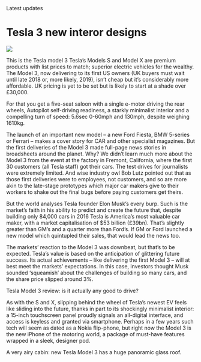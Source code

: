 <!DOCTYPE html>
<html>
Latest updates
<body>

<h1>Tesla 3 new interor designs</h1>
<img src="https://cnet1.cbsistatic.com/img/oyvpF04YS20ZAfqVSVCIb2ajRhs=/2017/07/29/972c2ad5-34d4-4b74-b2ca-ab3d4467d6d5/model-3-mountain-pearl-1.jpg">


<p>This is the Tesla model 3 Tesla’s Models S and Model X are premium products with list prices to match; superior electric vehicles for the wealthy. The Model 3, now delivering to its first US owners (UK buyers must wait until late 2018 or, more likely, 2019), isn’t cheap but it’s considerably more affordable. UK pricing is yet to be set but is likely to start at a shade over £30,000.

For that you get a five-seat saloon with a single e-motor driving the rear wheels, Autopilot self-driving readiness, a starkly minimalist interior and a compelling turn of speed: 5.6sec 0-60mph and 130mph, despite weighing 1610kg.  

The launch of an important new model – a new Ford Fiesta, BMW 5-series or Ferrari – makes a cover story for CAR and other specialist magazines. But the first deliveries of the Model 3 made full-page news stories in broadsheets around the planet. Why? We didn’t learn much more about the Model 3 from the event at the factory in Fremont, California, where the first 30 customers (all Tesla staff) got their cars. The test drives for journalists were extremely limited. And wise industry owl Bob Lutz pointed out that as those first deliveries were to employees, not customers, and so are more akin to the late-stage prototypes which major car makers give to their workers to shake out the final bugs before paying customers get theirs. 

But the world analyses Tesla founder Elon Musk’s every burp. Such is the market’s faith in his ability to predict and create the future that, despite building only 84,000 cars in 2016 Tesla is America’s most valuable car maker, with a market capitalisation of $53 billion (£39bn). That’s slightly greater than GM’s and a quarter more than Ford’s. If GM or Ford launched a new model which quintupled their sales, that would lead the news too. 

The markets’ reaction to the Model 3 was downbeat, but that’s to be expected. Tesla’s value is based on the anticipation of glittering future success. Its actual achievements – like delivering the first Model 3 – will at best meet the markets’ expectations. In this case, investors thought Musk sounded ‘squeamish’ about the challenges of building so many cars, and the share price slipped around 3%. 

Tesla Model 3 review: is it actually any good to drive?

As with the S and X, slipping behind the wheel of Tesla’s newest EV feels like sliding into the future, thanks in part to its shockingly minimalist interior: a 15-inch touchscreen panel proudly signals an all-digital interface, and access is keyless and granted via smartphone. Perhaps in a few years such tech will seem as dated as a Nokia flip-phone, but right now the Model 3 is the new iPhone of the motoring world, a package of must-have features wrapped in a sleek, designer pod. 

A very airy cabin: new Tesla Model 3 has a huge panoramic glass roof.</p>



</body>
</html>
